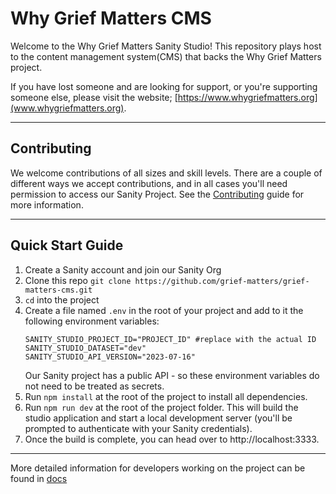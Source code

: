 # Why Grief Matters CMS

Welcome to the Why Grief Matters Sanity Studio! This repository plays host to the content management system(CMS) that backs the Why Grief Matters project.

If you have lost someone and are looking for support, or you're supporting someone else, please visit the website; [https://www.whygriefmatters.org](www.whygriefmatters.org).

---

## Contributing

We welcome contributions of all sizes and skill levels. There are a couple of different ways we accept contributions, and in all cases you'll need permission to access our Sanity Project. See the [Contributing](./CONTRIBUTING.md) guide for more information.

---

## Quick Start Guide

1. Create a Sanity account and join our Sanity Org
2. Clone this repo `git clone https://github.com/grief-matters/grief-matters-cms.git`
3. `cd` into the project
4. Create a file named `.env` in the root of your project and add to it the following environment variables:
   ```shell
   SANITY_STUDIO_PROJECT_ID="PROJECT_ID" #replace with the actual ID
   SANITY_STUDIO_DATASET="dev"
   SANITY_STUDIO_API_VERSION="2023-07-16"
   ```
   Our Sanity project has a public API - so these environment variables do not need to be treated as secrets.
5. Run `npm install` at the root of the project to install all dependencies.
6. Run `npm run dev` at the root of the project folder. This will build the studio application and start a local development server (you'll be prompted to authenticate with your Sanity credentials).
7. Once the build is complete, you can head over to http://localhost:3333.

---

More detailed information for developers working on the project can be found in [docs](./docs/README.md)
